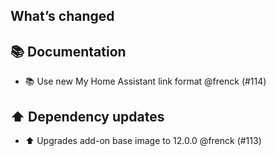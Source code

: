 ## What’s changed

## 📚 Documentation

- 📚 Use new My Home Assistant link format @frenck (#114)

## ⬆️ Dependency updates

- ⬆️ Upgrades add-on base image to 12.0.0 @frenck (#113)
